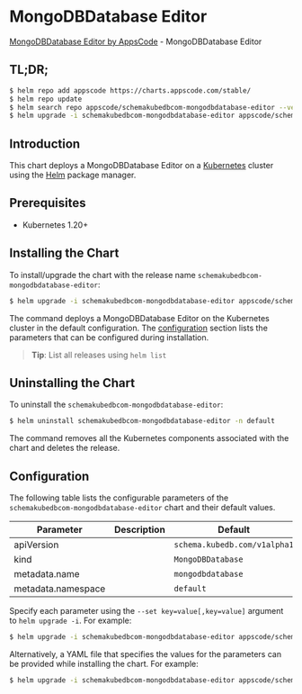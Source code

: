 # MongoDBDatabase Editor

[MongoDBDatabase Editor by AppsCode](https://appscode.com) - MongoDBDatabase Editor

## TL;DR;

```bash
$ helm repo add appscode https://charts.appscode.com/stable/
$ helm repo update
$ helm search repo appscode/schemakubedbcom-mongodbdatabase-editor --version=v0.26.0
$ helm upgrade -i schemakubedbcom-mongodbdatabase-editor appscode/schemakubedbcom-mongodbdatabase-editor -n default --create-namespace --version=v0.26.0
```

## Introduction

This chart deploys a MongoDBDatabase Editor on a [Kubernetes](http://kubernetes.io) cluster using the [Helm](https://helm.sh) package manager.

## Prerequisites

- Kubernetes 1.20+

## Installing the Chart

To install/upgrade the chart with the release name `schemakubedbcom-mongodbdatabase-editor`:

```bash
$ helm upgrade -i schemakubedbcom-mongodbdatabase-editor appscode/schemakubedbcom-mongodbdatabase-editor -n default --create-namespace --version=v0.26.0
```

The command deploys a MongoDBDatabase Editor on the Kubernetes cluster in the default configuration. The [configuration](#configuration) section lists the parameters that can be configured during installation.

> **Tip**: List all releases using `helm list`

## Uninstalling the Chart

To uninstall the `schemakubedbcom-mongodbdatabase-editor`:

```bash
$ helm uninstall schemakubedbcom-mongodbdatabase-editor -n default
```

The command removes all the Kubernetes components associated with the chart and deletes the release.

## Configuration

The following table lists the configurable parameters of the `schemakubedbcom-mongodbdatabase-editor` chart and their default values.

|     Parameter      | Description |                 Default                 |
|--------------------|-------------|-----------------------------------------|
| apiVersion         |             | <code>schema.kubedb.com/v1alpha1</code> |
| kind               |             | <code>MongoDBDatabase</code>            |
| metadata.name      |             | <code>mongodbdatabase</code>            |
| metadata.namespace |             | <code>default</code>                    |


Specify each parameter using the `--set key=value[,key=value]` argument to `helm upgrade -i`. For example:

```bash
$ helm upgrade -i schemakubedbcom-mongodbdatabase-editor appscode/schemakubedbcom-mongodbdatabase-editor -n default --create-namespace --version=v0.26.0 --set apiVersion=schema.kubedb.com/v1alpha1
```

Alternatively, a YAML file that specifies the values for the parameters can be provided while
installing the chart. For example:

```bash
$ helm upgrade -i schemakubedbcom-mongodbdatabase-editor appscode/schemakubedbcom-mongodbdatabase-editor -n default --create-namespace --version=v0.26.0 --values values.yaml
```
